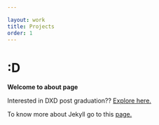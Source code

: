 ```yaml
---

layout: work
title: Projects
order: 1
---
```



<div class="container">
  <h1>:D</h1>

  <p><strong>Welcome to about page</strong></p>
  <p>Interested in DXD post graduation?? <a href="http://dxd.belasartes.ulisboa.pt/">Explore here.</a></p> 
  <p>To know more about Jekyll go to this <a href="https://jekyllrb.com/">page.</a></p> 

</div>
